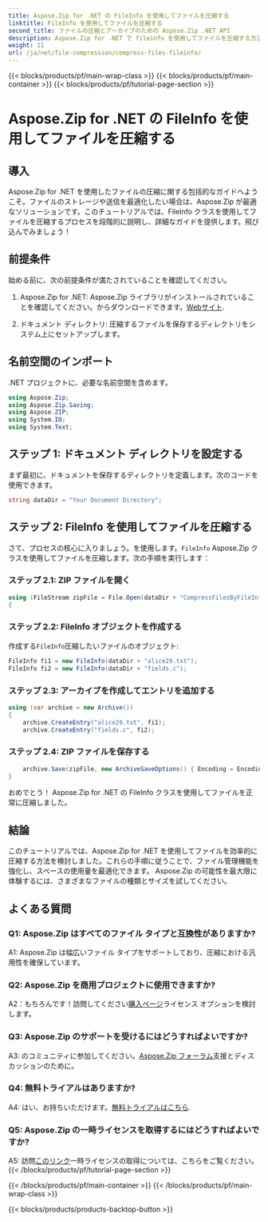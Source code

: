 ```yaml
---
title: Aspose.Zip for .NET の FileInfo を使用してファイルを圧縮する
linktitle: FileInfo を使用してファイルを圧縮する
second_title: ファイルの圧縮とアーカイブのための Aspose.Zip .NET API
description: Aspose.Zip for .NET で fileinfo を使用してファイルを圧縮する方法を学びます。効率的なファイル管理については、ステップバイステップのガイドに従ってください。
weight: 11
url: /ja/net/file-compression/compress-files-fileinfo/
---
```


{{< blocks/products/pf/main-wrap-class >}}
{{< blocks/products/pf/main-container >}}
{{< blocks/products/pf/tutorial-page-section >}}

# Aspose.Zip for .NET の FileInfo を使用してファイルを圧縮する

## 導入

Aspose.Zip for .NET を使用したファイルの圧縮に関する包括的なガイドへようこそ。ファイルのストレージや送信を最適化したい場合は、Aspose.Zip が最適なソリューションです。このチュートリアルでは、FileInfo クラスを使用してファイルを圧縮するプロセスを段階的に説明し、詳細なガイドを提供します。飛び込んでみましょう！

## 前提条件

始める前に、次の前提条件が満たされていることを確認してください。

1.  Aspose.Zip for .NET: Aspose.Zip ライブラリがインストールされていることを確認してください。からダウンロードできます。[Webサイト](https://releases.aspose.com/zip/net/).

2. ドキュメント ディレクトリ: 圧縮するファイルを保存するディレクトリをシステム上にセットアップします。

## 名前空間のインポート

.NET プロジェクトに、必要な名前空間を含めます。

```csharp
using Aspose.Zip;
using Aspose.Zip.Saving;
using Aspose.ZIP;
using System.IO;
using System.Text;
```

## ステップ 1: ドキュメント ディレクトリを設定する

まず最初に、ドキュメントを保存するディレクトリを定義します。次のコードを使用できます。

```csharp
string dataDir = "Your Document Directory";
```

## ステップ 2: FileInfo を使用してファイルを圧縮する

さて、プロセスの核心に入りましょう。を使用します。`FileInfo` Aspose.Zip クラスを使用してファイルを圧縮します。次の手順を実行します：

### ステップ 2.1: ZIP ファイルを開く

```csharp
using (FileStream zipFile = File.Open(dataDir + "CompressFilesByFileInfo_out.zip", FileMode.Create))
{
```

### ステップ 2.2: FileInfo オブジェクトを作成する

作成する`FileInfo`圧縮したいファイルのオブジェクト:

```csharp
FileInfo fi1 = new FileInfo(dataDir + "alice29.txt");
FileInfo fi2 = new FileInfo(dataDir + "fields.c");
```

### ステップ 2.3: アーカイブを作成してエントリを追加する

```csharp
using (var archive = new Archive())
{
    archive.CreateEntry("alice29.txt", fi1);
    archive.CreateEntry("fields.c", fi2);
```

### ステップ 2.4: ZIP ファイルを保存する

```csharp
    archive.Save(zipFile, new ArchiveSaveOptions() { Encoding = Encoding.ASCII });
}
```

おめでとう！ Aspose.Zip for .NET の FileInfo クラスを使用してファイルを正常に圧縮しました。

## 結論

このチュートリアルでは、Aspose.Zip for .NET を使用してファイルを効率的に圧縮する方法を検討しました。これらの手順に従うことで、ファイル管理機能を強化し、スペースの使用量を最適化できます。 Aspose.Zip の可能性を最大限に体験するには、さまざまなファイルの種類とサイズを試してください。

## よくある質問

### Q1: Aspose.Zip はすべてのファイル タイプと互換性がありますか?

A1: Aspose.Zip は幅広いファイル タイプをサポートしており、圧縮における汎用性を確保しています。

### Q2: Aspose.Zip を商用プロジェクトに使用できますか?

 A2：もちろんです！訪問してください[購入ページ](https://purchase.aspose.com/buy)ライセンス オプションを検討します。

### Q3: Aspose.Zip のサポートを受けるにはどうすればよいですか?

 A3: のコミュニティに参加してください。[Aspose.Zip フォーラム](https://forum.aspose.com/c/zip/37)支援とディスカッションのために。

### Q4: 無料トライアルはありますか?

 A4: はい、お持ちいただけます。[無料トライアルはこちら](https://releases.aspose.com/).

### Q5: Aspose.Zip の一時ライセンスを取得するにはどうすればよいですか?

 A5: 訪問[このリンク](https://purchase.aspose.com/temporary-license/)一時ライセンスの取得については、こちらをご覧ください。
{{< /blocks/products/pf/tutorial-page-section >}}

{{< /blocks/products/pf/main-container >}}
{{< /blocks/products/pf/main-wrap-class >}}

{{< blocks/products/products-backtop-button >}}
